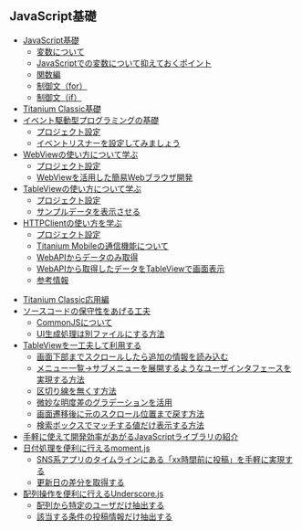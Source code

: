 ## JavaScript基礎

- [JavaScript基礎](learnJavaScript/README.md)
    - [変数について](learnJavaScript/variables.md)
    - [JavaScriptでの変数について抑えておくポイント](learnJavaScript/variablesJavaScript.md) 
    - [関数編](learnJavaScript/function.md)
    - [制御文（for）](learnJavaScript/for.md)
    - [制御文（if）](learnJavaScript/if.md)
- [Titanium Classic基礎](TitaniumClassic/README.md)
- [イベント駆動型プログラミングの基礎](TitaniumClassic/eventlistener/README.md)
    - [プロジェクト設定](TitaniumClassic/eventlistener/projectSetup.md)
    - [イベントリスナーを設定してみましょう](TitaniumClassic/eventlistener/eventlistener.md)
- [WebViewの使い方について学ぶ](TitaniumClassic/webview/README.md)
    - [プロジェクト設定](TitaniumClassic/webview/projectSetup.md)
    - [WebViewを活用した簡易Webブラウザ開発](TitaniumClassic/webview/webView.md)
- [TableViewの使い方について学ぶ](TitaniumClassic/tableview/README.md)
    - [プロジェクト設定](TitaniumClassic/tableview/projectSetup.md)
    - [サンプルデータを表示させる](TitaniumClassic/tableview/tableView.md)
- [HTTPClientの使い方を学ぶ](TitaniumClassic/httpclient/README.md)
    - [プロジェクト設定](TitaniumClassic/httpclient/projectSetup.md)
    - [Titanium Mobileの通信機能について](TitaniumClassic/httpclient/httpClient.md)
    - [WebAPIからデータのみ取得](TitaniumClassic/httpclient/webAPI.md)
    - [WebAPIから取得したデータをTableViewで画面表示](TitaniumClassic/httpclient/withTableView.md) 
    - [参考情報](TitaniumClassic/httpclient/appendix.md)
<!-- - [ACSと連携させた位置情報処理について学ぶ](TitaniumClassic/acs/README.md) -->
<!--     - [プロジェクト設定](TitaniumClassic/acs/projectsetup.md) -->
<!--     - [位置情報処理に必須のMapViewの解説](TitaniumClassic/acs/mapview.md) -->
<!--     - [ACSの解説](TitaniumClassic/acs/whatIsACS.md)     -->
<!--     - [ACSとの連携](TitaniumClassic/acs/mapviewwithACS.md) -->
<!--     - [参考情報](TitaniumClassic/acs/appendix.md)     -->
- [Titanium Classic応用編](TitaniumClassicAdvance/README.md)
- [ソースコードの保守性をあげる工夫](TitaniumClassicAdvance/fileSeparate/README.md)
    - [CommonJSについて](TitaniumClassicAdvance/fileSeparate/commonJS.md)
    - [UI生成処理は別ファイルにする方法](TitaniumClassicAdvance/fileSeparate/howToSeparate.md)
- [TableViewを一工夫して利用する](TitaniumClassicAdvance/tableViewTips/README.md)
    - [画面下部までスクロールしたら追加の情報を読み込む](TitaniumClassicAdvance/tableViewTips/addAnotherRows.md)
    - [メニュー一覧→サブメニューを展開するようなユーザインタフェースを実現する方法](TitaniumClassicAdvance/tableViewTips/collapse-or-expand-menu.md)
    - [区切り線を無くす方法](TitaniumClassicAdvance/tableViewTips/no-separator.md)
    - [微妙な明度差のグラデーションを活用](TitaniumClassicAdvance/tableViewTips/tableview-gradient-sample.md)
    - [画面遷移後に元のスクロール位置まで戻す方法](TitaniumClassicAdvance/tableViewTips/scroll-to-index.md)
    - [検索ボックスでマッチする値だけ表示する方法](TitaniumClassicAdvance/tableViewTips/tableview-with-custom-data-and-search.md)
- [手軽に使えて開発効率があがるJavaScriptライブラリの紹介](TitaniumClassicAdvance/introduceJSLibrary/README.md)
- [日付処理を便利に行えるmoment.js](TitaniumClassicAdvance/introduceJSLibrary/moment/README.md)
    - [SNS系アプリのタイムラインにある「xx時間前に投稿」を手軽に実現する](TitaniumClassicAdvance/introduceJSLibrary/README.md)
    - [更新日の差分を取得する](TitaniumClassicAdvance/introduceJSLibrary/README.md)
- [配列操作を便利に行えるUnderscore.js](TitaniumClassicAdvance/introduceJSLibrary/underscore/README.md)
    - [配列から特定のユーザだけ抽出する](TitaniumClassicAdvance/introduceJSLibrary/README.md)
    - [該当する条件の投稿情報だけ抽出する](TitaniumClassicAdvance/introduceJSLibrary/README.md) 
                <!-- - moment.js:SNS系アプリのタイムラインにある「xx時間前に投稿」を手軽に実現する -->
                <!-- - underscore.js: JavaScriptの配列/オブジェクト操作の便利ユーティリティ -->
                <!-- - Jasmine：TDD/BDDのため -->
                <!-- - TableView/ListViewの活用 -->
                <!-- - TableView/ListViewの基礎 -->
                <!-- - TableView使ってデータ一覧表示 -->
                <!-- - ListView使ってデータ一覧表示 -->
                <!-- - TableView/ListViewの使い分け -->
                <!-- - Facebook/Twitterのようなソーシャルアカウント連携処理 -->
                <!-- - TiPlatformConnectを使ったOAuth認証 -->
                <!-- - YahooアカウントのようなTiPlatformConnect非対応のサービスを対応させる -->
                <!-- - 体感速度をあげるための工夫 -->
                <!-- - データソースとして利用する頻度が高いJSONオブジェクトを効果的に使いまわす -->
                <!-- - JSONオブジェクトのsortや該当データのみ抽出する処理など頻度高い処理を効率的に行うためのunderscore.jsの活用 -->
                <!-- - 取得済のデータのローカルへのキャッシュ -->
                <!-- - 簡易な方法としてTi.App.propertiesの利用 -->
                <!-- - SQliteの活用 -->
                <!-- - 画像表示について -->
                <!-- - 非同期で画像を読み込む -->
                <!-- - 読み込みが遅く感じられた場合の最終手段（Titanium側のソースを編集） -->

